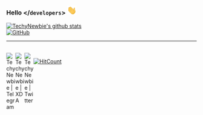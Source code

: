 ### Hello </`developers`> <img src="https://raw.githubusercontent.com/ABSphreak/ABSphreak/master/gifs/Hi.gif" width="25px">

[![TechyNewbie's github stats](https://github-readme-stats.vercel.app/api?username=Techy05)](https://github.com/Techy05)  
[![GitHub](https://img.shields.io/badge/dynamic/json?logo=github&label=GitHub+Followers&labelColor=282c34&color=181717&query=%24.data.totalSubs&url=https%3A%2F%2Fapi.spencerwoo.com%2Fsubstats%2F%3Fsource%3Dgithub%26queryKey%3Djustaprudev&longCache=true)](https://github.com/Techy05)

---
<br>
<a href="https://t.me/TechyNewbie">
  <img align="left" alt="TechyNewbie | Telegram" width="24px" src="https://cdn.jsdelivr.net/npm/simple-icons@v3/icons/telegram.svg" />
</a>
<a href="https://forum.xda-developers.com/member.php?u=9393824">
  <img align="left" alt="TechyNewbie | XDA" width="24px" src="https://cdn.jsdelivr.net/npm/simple-icons@3.3.0/icons/xdadevelopers.svg" />
</a>
<a href="https://twitter.com/TechyMp005">
  <img align="left" alt="TechyNewbie | Twitter" width="24px" src="https://cdn.jsdelivr.net/npm/simple-icons@v3/icons/twitter.svg" />
</a>



[![HitCount](http://hits.dwyl.com/Techy05/Techy05.svg)](http://hits.dwyl.com/Techy05/Techy05)
<!-- For Later Purposes
**Techy05/Techy05** is a ✨ _special_ ✨ repository because its `README.md` (this file) appears on your GitHub profile.

Here are some ideas to get you started:

- 🔭 I’m currently working on ...
- 🌱 I’m currently learning ...
- 👯 I’m looking to collaborate on ...
- 🤔 I’m looking for help with ...
- 💬 Ask me about ...
- 📫 How to reach me: ...
- 😄 Pronouns: ...
- ⚡ Fun fact: ...
-->
